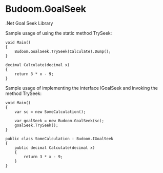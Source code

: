 # Budoom.GoalSeek
.Net Goal Seek Library

Sample usage of using the static method TrySeek:
```
void Main()
{
    Budoom.GoalSeek.TrySeek(Calculate).Dump();
}

decimal Calculate(decimal x)
{
    return 3 * x - 9;
}
```

Sample usage of implementing the interface IGoalSeek and invoking the method TrySeek:
```
void Main()
{
    var sc = new SomeCalculation();

    var goalSeek = new Budoom.GoalSeek(sc);
    goalSeek.TrySeek();
}

public class SomeCalculation : Budoom.IGoalSeek
{
    public decimal Calculate(decimal x)
    {
        return 3 * x - 9;
    }
}
```
